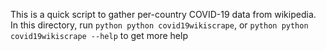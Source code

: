 This is a quick script to gather per-country COVID-19 data from wikipedia.
In this directory, run ```python python covid19wikiscrape```, or
```python python covid19wikiscrape --help``` to get more help
